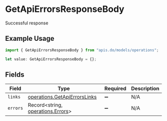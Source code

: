 # GetApiErrorsResponseBody

Successful response

## Example Usage

```typescript
import { GetApiErrorsResponseBody } from "apis.do/models/operations";

let value: GetApiErrorsResponseBody = {};
```

## Fields

| Field                                                                        | Type                                                                         | Required                                                                     | Description                                                                  |
| ---------------------------------------------------------------------------- | ---------------------------------------------------------------------------- | ---------------------------------------------------------------------------- | ---------------------------------------------------------------------------- |
| `links`                                                                      | [operations.GetApiErrorsLinks](../../models/operations/getapierrorslinks.md) | :heavy_minus_sign:                                                           | N/A                                                                          |
| `errors`                                                                     | Record<string, [operations.Errors](../../models/operations/errors.md)>       | :heavy_minus_sign:                                                           | N/A                                                                          |